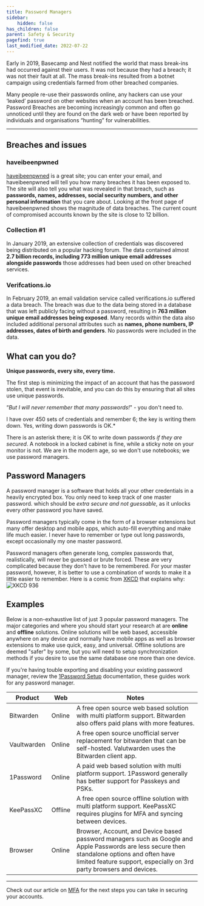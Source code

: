 ```yaml
---
title: Password Managers
sidebar:
    hidden: false
has_children: false
parent: Safety & Security
pagefind: true
last_modified_date: 2022-07-22
---
```




Early in 2019, Basecamp and Nest notified the world that mass break-ins had occurred against their users. It was not because they had a breach; it was not their fault at all. The mass break-ins resulted from a botnet campaign using credentials farmed from other breached companies.

Many people re-use their passwords online, any hackers can use your ‘leaked’ password on other websites when an account has been breached. Password Breaches are becoming increasingly common and often go unnoticed until they are found on the dark web or have been reported by individuals and organisations “hunting” for vulnerabilities.



---
## Breaches and issues
### haveibeenpwned
[haveibeenpwned](https://haveibeenpwned.com/) is a great site; you can enter your email, and haveibeenpwned will tell you how many breaches it has been exposed to. The site will also tell you what was revealed in that breach, such as **passwords, names, addresses, social security numbers, and other personal information** that you care about. Looking at the front page of haveibeenpwned shows the magnitude of data breaches. The current count of compromised accounts known by the site is close to 12 billion.

### Collection #1
In January 2019, an extensive collection of credentials was discovered being distributed on a popular hacking forum. The data contained almost **2.7 billion records, including 773 million unique email addresses alongside passwords** those addresses had been used on other breached services.

### Verifcations.io
In February 2019, an email validation service called verifications.io suffered a data breach. The breach was due to the data being stored in a database that was left publicly facing without a password, resulting in **763 million unique email addresses being exposed**. Many records within the data also included additional personal attributes such as **names, phone numbers, IP addresses, dates of birth and genders**. No passwords were included in the data. 

## What can you do?
**Unique passwords, every site, every time.**

The first step is minimizing the impact of an account that has the password stolen, that event is inevitable, and you can do this by ensuring that all sites use unique passwords.

“*But I will never remember that many passwords!*" - you don't need to.

I have over 450 sets of credentials and remember 6; the key is writing them down. Yes, writing down passwords is OK.\*

There is an asterisk there; it is OK to write down passwords *if they are secured*. A notebook in a locked cabinet is fine, while a sticky note on your monitor is not. We are in the modern age, so we don't use notebooks; we use password managers.

## Password Managers
A password manager is a software that holds all your other credentials in a heavily encrypted box. You only need to keep track of one master password. which should be *extra secure and not guessable*, as it unlocks every other password you have saved.

Password managers typically come in the form of a browser extensions but many offer desktop and mobile apps, which auto-fill everything and make life much easier. I never have to remember or type out long passwords, except occasionally my one master password.

Password managers often generate long, complex passwords that, realistically, will never be guessed or brute forced. These are very complicated because they don't have to be remembered. For your master password, however, it is better to use a combination of words to make it a little easier to remember. Here is a comic from [XKCD](https://xkcd.com/) that explains why:
![[XKCD 936](https://xkcd.com/936/)](https://imgs.xkcd.com/comics/password_strength.png)

## Examples
Below is a non-exhaustive list of just 3 popular password managers. The major categories and where you should start your research at are **online** and **offline** solutions. Online solutions will be web based, accessible anywhere on any device and normally have mobile apps as well as browser extensions to make use quick, easy, and universal. Offline solutions are deemed "safer" by some, but you will need to setup synchronization methods if you desire to use the same database one more than one device.

If you're having touble exporting and disabling your existing password manager, review the [1Password Setup](https://support.1password.com/import/) documentation, these guides work for any password manager.

| Product | Web | Notes |
| --- | --- | --- |
| Bitwarden | Online | A free open source web based solution with multi platform support. Bitwarden also offers paid plans with more features. |
| Vaultwarden | Online | A free open source unofficial server replacement for bitwarden that can be self-hosted. Valutwarden uses the Bitwarden client app. |
| 1Password | Online | A paid web based solution with multi platform support. 1Password generally has better support for Passkeys and PSKs. |
| KeePassXC | Offline | A free open source offline solution with multi platform support. KeePassXC requires plugins for MFA and syncing between devices.
| Browser | Online | Browser, Account, and Device based password managers such as Google and Apple Passwords are less secure then standalone options and often have limited feature support, especially on 3rd party browsers and devices.|
---

Check out our article on [MFA](/safety-security/mfa) for the next steps you can take in securing your accounts.
